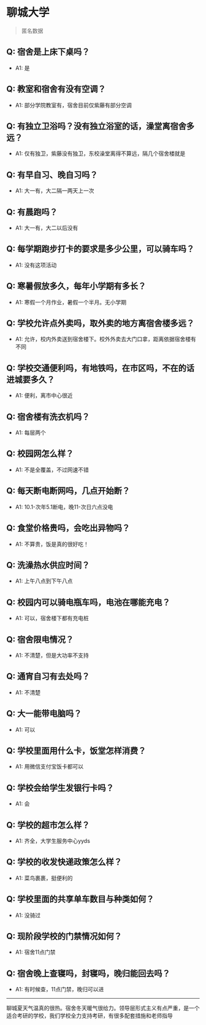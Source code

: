 # 聊城大学
> 匿名数据
## Q: 宿舍是上床下桌吗？
- A1: 是
## Q: 教室和宿舍有没有空调？
- A1: 部分学院教室有，宿舍目前仅紫藤有部分空调
## Q: 有独立卫浴吗？没有独立浴室的话，澡堂离宿舍多远？
- A1: 仅有独卫，紫藤没有独卫，东校澡堂离得不算远，隔几个宿舍楼就是
## Q: 有早自习、晚自习吗？
- A1: 大一有，大二隔一两天上一次
## Q: 有晨跑吗？
- A1: 大一有，大二以后没有
## Q: 每学期跑步打卡的要求是多少公里，可以骑车吗？
- A1: 没有这项活动
## Q: 寒暑假放多久，每年小学期有多长？
- A1: 寒假一个月作业，暑假一个半月。无小学期
## Q: 学校允许点外卖吗，取外卖的地方离宿舍楼多远？
- A1: 允许，校内外卖送到宿舍楼下。校外外卖去大门口拿，距离依据宿舍楼有不同
## Q: 学校交通便利吗，有地铁吗，在市区吗，不在的话进城要多久？
- A1: 便利，离市中心很近
## Q: 宿舍楼有洗衣机吗？
- A1: 每层两个
## Q: 校园网怎么样？
- A1: 不是全覆盖，不过网速不错
## Q: 每天断电断网吗，几点开始断？
- A1: 10.1-次年5.1断电，晚11-次日六点没电
## Q: 食堂价格贵吗，会吃出异物吗？
- A1: 不算贵，饭是真的很好吃！
## Q: 洗澡热水供应时间？
- A1: 上午八点到下午八点
## Q: 校园内可以骑电瓶车吗，电池在哪能充电？
- A1: 可以，宿舍楼下都有充电桩
## Q: 宿舍限电情况？
- A1: 不清楚，但是大功率不支持
## Q: 通宵自习有去处吗？
- A1: 不清楚
## Q: 大一能带电脑吗？
- A1: 可以
## Q: 学校里面用什么卡，饭堂怎样消费？
- A1: 用微信支付宝饭卡都可以
## Q: 学校会给学生发银行卡吗？
- A1: 会
## Q: 学校的超市怎么样？
- A1: 齐全，大学生服务中心yyds
## Q: 学校的收发快递政策怎么样？
- A1: 菜鸟裹裹，挺便利的
## Q: 学校里面的共享单车数目与种类如何？
- A1: 没骑过
## Q: 现阶段学校的门禁情况如何？
- A1: 宿舍11点门禁
## Q: 宿舍晚上查寝吗，封寝吗，晚归能回去吗？
- A1: 有时候查，11点门禁，晚归可以进
***
聊城夏天气温真的很热。宿舍冬天暖气很给力。领导层形式主义有点严重，是一个适合考研的学校，我们学校全力支持考研，有很多配套措施和老师指导